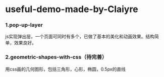 # useful-demo-made-by-Claiyre

### 1.pop-up-layer
js实现弹出层，一个页面可同时有多个，已做了基本的美化和动画效果。结构简单，效果良好。
### 2.geometric-shapes-with-css（待完善）
用css画的几何图形，包括三角形，心形，椭圆，0.5px的直线